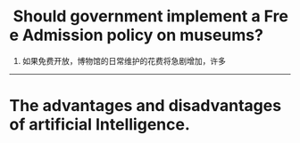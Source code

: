 #  Should government implement a Free Admission policy on museums?  
1. 如果免费开放，博物馆的日常维护的花费将急剧增加，许多


---
# The advantages and disadvantages of artificial Intelligence.